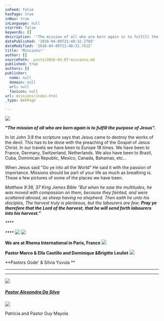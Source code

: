 ```yaml
---
inFeed: false
hasPage: true
inNav: true
inLanguage: null
starred: false
keywords: []
description: '"The mission of all who are born again is to fulfill the purpose of Jesus".'
datePublished: '2016-04-09T21:48:32.270Z'
dateModified: '2016-04-09T21:48:31.751Z'
title: 'Missions!'
author: []
sourcePath: _posts/2016-03-07-missions.md
published: true
authors: []
publisher:
  name: null
  domain: null
  url: null
  favicon: null
url: missions/index.html
_type: WebPage

---
```

![](https://the-grid-user-content.s3-us-west-2.amazonaws.com/a6c2a56c-b29d-47a2-9306-33b07a35851b.jpg)

_**"The mission of all who are born again is to fulfill the purpose of Jesus".**_

In
Ist John 3:8 the scripture says that Jesus came to destroy the works of
the devil. This has to be done with the preaching of the Gospel of 
Jesus Christ. In our travels we have been to Europe 18 times. We have 
been to France, Germany, Switzerland, Netherlands. We also have been to 
Brazil, Cuba, Dominican Republic, Mexico, Canada, Bahamas, etc...

When
Jesus said "Go ye into all the World" He said it with the passion of 
importance. Missions should be part of your life as much as breathing 
is. These a few pictures of some of the places we have been. 

_Matthew
9:36, 37 King James Bible
"But when he saw the multitudes, he was moved with compassion on them, 
because they fainted, and were scattered abroad, as sheep having no 
shepherd. Then saith he unto his disciples, The harvest truly is 
plenteous, but the labourers are few; **Pray ye therefore that the Lord of the harvest**, **that he will send forth labourers into his harvest."**_

_****_

_****_
![](https://the-grid-user-content.s3-us-west-2.amazonaws.com/d1d3f336-f560-4a0f-969f-1ed9c5ace294.jpg)
![](https://s3-us-west-2.amazonaws.com/the-grid-img/p/22f9cf1f2709daa10c5f3d25da0b355906a9e97d.jpg)

**We are at Rhema International in Paris, France**
![](https://the-grid-user-content.s3-us-west-2.amazonaws.com/cc0d529d-8658-47f0-a5da-db2fbf427ce1.jpg)

**Pastor Marco & Ella Castillo and  Dominique &Brigitte Leuliet**
![](https://the-grid-user-content.s3-us-west-2.amazonaws.com/034069d4-88ab-48ae-8637-e2724a9743fa.jpg)

**Pastors Gode' & Silvia Yuvula **

****

****
![](https://the-grid-user-content.s3-us-west-2.amazonaws.com/fc0b400b-7677-48d3-95a0-10d421202fad.jpg)

##### **[Pastor Alexandra Da Silva][0]**
![](https://the-grid-user-content.s3-us-west-2.amazonaws.com/62dbc615-a269-4b28-b156-630ad7bebc13.jpg)

Patricia and Pastor Guy Mayola

[0]: https://www.facebook.com/alexandra.dasilva.370